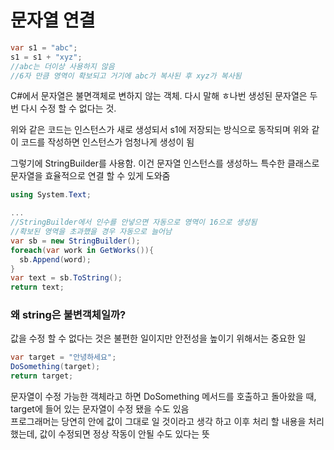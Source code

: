 # 문자열 연결

```cs
var s1 = "abc";
s1 = s1 + "xyz";
//abc는 더이상 사용하지 않음
//6자 만큼 영역이 확보되고 거기에 abc가 복사된 후 xyz가 복사됨
```

C#에서 문자열은 불면객체로 변하지 않는 객체.
다시 말해 ㅎ나번 생성된 문자열은 두 번 다시 수정 할 수 없다는 것.

위와 같은 코드는 인스턴스가 새로 생성되서 s1에 저장되는 방식으로 동작되며 위와 같이 코드를 작성하면 인스턴스가 엄청나게 생성이 됨

그렇기에 StringBuilder를 사용함.
이건 문자열 인스턴스를 생성하느 특수한 클래스로 문자열을 효율적으로 연결 할 수 있게 도와줌

```cs
using System.Text;

...
//StringBuilder에서 인수를 안넣으면 자동으로 영역이 16으로 생성됨
//확보된 영역을 초과했을 경우 자동으로 늘어남
var sb = new StringBuilder();
foreach(var work in GetWorks()){
  sb.Append(word);
}
var text = sb.ToString();
return text;
```

### 왜 string은 불변객체일까?

값을 수정 할 수 없다는 것은 불편한 일이지만 안전성을 높이기 위해서는 중요한 일

```cs
var target = "안녕하세요";
DoSomething(target);
return target;
```

문자열이 수정 가능한 객체라고 하면 DoSomething 메서드를 호출하고 돌아왔을 때, target에 들어 있는 문자열이 수정 됐을 수도 있음
<br>
프로그래머는 당연히 안에 값이 그대로 일 것이라고 생각 하고 이후 처리 할 내용을 처리했는데, 값이 수정되면 정상 작동이 안될 수도 있다는 뜻

<br><br><br>
